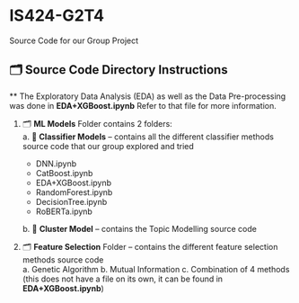 # IS424-G2T4
Source Code for our Group Project

## 🗂️ Source Code Directory Instructions
** The Exploratory Data Analysis (EDA) as well as the Data Pre-processing was done in **EDA+XGBoost.ipynb** Refer to that file for more information.

1. 🗂️ **ML Models** Folder contains 2 folders: </br>
a. 📁 **Classifier Models** – contains all the different classifier methods source code that our group explored and tried </br>
    * DNN.ipynb
    * CatBoost.ipynb
    * EDA+XGBoost.ipynb
    * RandomForest.ipynb
    * DecisionTree.ipynb
    *  RoBERTa.ipynb

    b. 📁 **Cluster Model** – contains the Topic Modelling source code

2. 🗂️ **Feature Selection** Folder – contains the different feature selection methods source code </br>
a. Genetic Algorithm
b. Mutual Information
c. Combination of 4 methods (this does not have a file on its own, it can be found in **EDA+XGBoost.ipynb**)